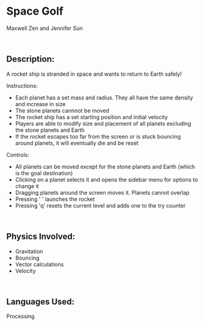 # Space Golf

Maxwell Zen and Jennifer Sun

<br/>

## Description:
A rocket ship is stranded in space and wants to return to Earth safely! 

Instructions:
* Each planet has a set mass and radius. They all have the same density and increase in size
* The stone planets cannnot be moved
* The rocket ship has a set starting position and initial velocity
* Players are able to modify size and placement of all planets excluding the stone planets and Earth
* If the rocket escapes too far from the screen or is stuck bouncing around planets, it will eventually die and be reset

Controls:
* All planets can be moved except for the stone planets and Earth (which is the goal destination)
* Clicking on a planet selects it and opens the sidebar menu for options to change it
* Dragging planets around the screen moves it. Planets cannot overlap
* Pressing ' ' launches the rocket
* Pressing 'q' resets the current level and adds one to the try counter 
<br/>

## Physics Involved:

* Gravitation
* Bouncing
* Vector calculations
* Velocity 
<br/>

## Languages Used:
Processing

